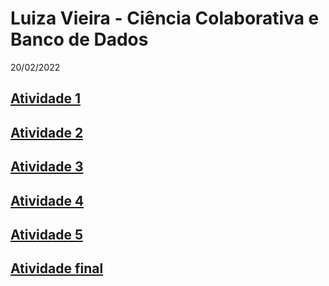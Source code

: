 # Luiza Vieira - Ciência Colaborativa e Banco de Dados

20/02/2022

## <a title="Atividade 1" href="https://github.com/vieiraaluiza/ciencia_colab/tree/main/Atividade%201" target="_blank">Atividade 1</a>
## <a title="Atividade 2" href="https://github.com/vieiraaluiza/ciencia_colab/blob/main/Script/Rscript_ativ2_LuizaVieira.R" target="_blank">Atividade 2</a> 
## <a title="Atividade 3" href="https://github.com/vieiraaluiza/ciencia_colab/blob/main/Script/Rscript_ativ3_LuizaVieira.R" target="_blank">Atividade 3</a> 
## <a title="Atividade 4" href="https://github.com/vieiraaluiza/ciencia_colab/tree/main/Atividade%204" target="_blank">Atividade 4</a>
## <a title="Atividade 5" href="https://github.com/vieiraaluiza/ciencia_colab/blob/main/Atividade_5_files/Atividade_5.html" target="_blank">Atividade 5</a>
## <a title="Atividade final" href="https://github.com/vieiraaluiza/ciencia_colab/blob/main/Chaetodon_striatus/Atividade_final.Rmd" target="_blank">Atividade final</a>

